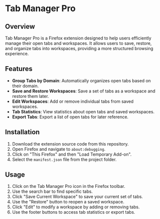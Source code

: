 # Tab Manager Pro

## Overview
Tab Manager Pro is a Firefox extension designed to help users efficiently manage their open tabs and workspaces. It allows users to save, restore, and organize tabs into workspaces, providing a more structured browsing experience.

## Features
- **Group Tabs by Domain**: Automatically organizes open tabs based on their domain.
- **Save and Restore Workspaces**: Save a set of tabs as a workspace and restore them later.
- **Edit Workspaces**: Add or remove individual tabs from saved workspaces.
- **Tab Statistics**: View statistics about open tabs and saved workspaces.
- **Export Tabs**: Export a list of open tabs for later reference.

## Installation
1. Download the extension source code from this repository.
2. Open Firefox and navigate to `about:debugging`.
3. Click on "This Firefox" and then "Load Temporary Add-on".
4. Select the `manifest.json` file from the project folder.

## Usage
1. Click on the Tab Manager Pro icon in the Firefox toolbar.
2. Use the search bar to find specific tabs.
3. Click "Save Current Workspace" to save your current set of tabs.
4. Use the "Restore" button to reopen a saved workspace.
5. Click "Edit" to modify a workspace by adding or removing tabs.
6. Use the footer buttons to access tab statistics or export tabs.